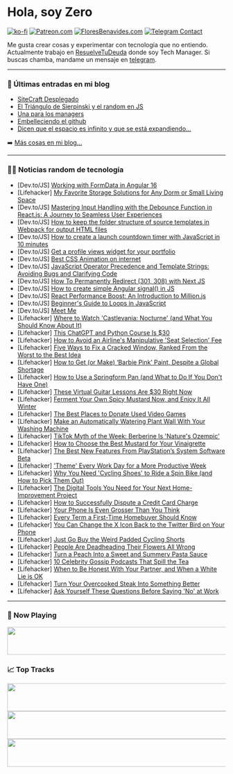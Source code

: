 # Hola, soy Zero

[![ko-fi](https://ko-fi.com/img/githubbutton_sm.svg)](https://ko-fi.com/J3J4N0LUK)
[![Patreon.com](https://img.shields.io/endpoint.svg?url=https%3A%2F%2Fshieldsio-patreon.vercel.app%2Fapi%3Fusername%3Dzerodragon%26type%3Dpatrons&style=for-the-badge)](https://patreon.com/zerodragon)
[![FloresBenavides.com](https://img.shields.io/website?down_message=oops&label=MiBlog&style=for-the-badge&up_message=online&url=https%3A%2F%2Ffloresbenavides.com)](https://floresbenavides.com)
[![Telegram Contact](https://img.shields.io/badge/escr%C3%ADbeme-ZeroDragon-%2326A5E4?style=for-the-badge&logo=telegram)](https://t.me/zerodragon)

Me gusta crear cosas y experimentar con tecnología que no entiendo.
Actualmente trabajo en [ResuelveTuDeuda](http://github.com/resuelve) donde soy Tech Manager.
Si buscas chamba, mandame un mensaje en [telegram](https://t.me/zerodragon).

---

### 📕 Últimas entradas en mi blog
<!-- BLOG-POST-LIST:START -->
- [SiteCraft Desplegado](https://floresbenavides.com/sitecraft-desplegado/)
- [El Triángulo de Sierpinski y el random en JS](https://floresbenavides.com/el-triangulo-de-sierpinski-y-el-random-en-js/)
- [Una para los managers](https://floresbenavides.com/una-para-los-managers/)
- [Embelleciendo el github](https://floresbenavides.com/embelleciendo-el-github/)
- [Dicen que el espacio es infinito y que se está expandiendo…](https://floresbenavides.com/dicen-que-el-espacio-es-infinito-y-que-se-esta-expandiendo/)
<!-- BLOG-POST-LIST:END -->

➡️ [Más cosas en mi blog...](https://floresbenavides.com)

---

### 👨‍💻 Noticias random de tecnología
<!-- TECH-POSTS:START -->
- [Dev.to/JS] [Working with FormData in Angular 16](https://dev.to/devstoc/working-with-formdata-in-angular-16-41le)
- [Lifehacker] [My Favorite Storage Solutions for Any Dorm or Small Living Space](https://lifehacker.com/my-favorite-storage-solutions-for-any-dorm-or-small-liv-1850695911)
- [Dev.to/JS] [Mastering Input Handling with the Debounce Function in React.js: A Journey to Seamless User Experiences](https://dev.to/raymondkingjnr/mastering-input-handling-with-the-debounce-function-in-reactjs-a-journey-to-seamless-user-experiences-kb3)
- [Dev.to/JS] [How to keep the folder structure of source templates in Webpack for output HTML files](https://dev.to/webdiscus/how-to-keep-the-folder-structure-of-source-templates-in-webpack-for-output-html-files-39bj)
- [Dev.to/JS] [How to create a launch countdown timer with JavaScript in 10 minutes](https://dev.to/tobezhanabi/how-to-create-a-launch-countdown-timer-with-javascript-in-10-minutes-2kp9)
- [Dev.to/JS] [Get a profile views widget for your portfolio](https://dev.to/ramunarasinga/get-a-profile-views-widget-for-your-portfolio-66k)
- [Dev.to/JS] [Best CSS Animation on internet](https://dev.to/democode7451/best-css-animation-on-internet-1hd8)
- [Dev.to/JS] [JavaScript Operator Precedence and Template Strings: Avoiding Bugs and Clarifying Code](https://dev.to/yanagisawahidetoshi/javascript-operator-precedence-and-template-strings-avoiding-bugs-and-clarifying-code-1id5)
- [Dev.to/JS] [How To Permanently Redirect &lpar;301, 308&rpar; with Next JS](https://dev.to/robmarshall/how-to-permanently-redirect-301-308-with-next-js-pfp)
- [Dev.to/JS] [How to create simple Angular signal&lpar;&rpar; in JS](https://dev.to/baypanic/how-to-create-simple-angular-signal-in-js-38fc)
- [Dev.to/JS] [React Performance Boost: An Introduction to Million.js](https://dev.to/yanagisawahidetoshi/react-performance-boost-an-introduction-to-millionjs-1cad)
- [Dev.to/JS] [Beginner&#39;s Guide to Loops in JavaScript](https://dev.to/bindupatidar/beginners-guide-to-loops-in-javascript-110o)
- [Dev.to/JS] [Meet Me](https://dev.to/hamishleahy/meet-me-2h6d)
- [Lifehacker] [Where to Watch &#39;Castlevania: Nocturne&#39; &lpar;and What You Should Know About It&rpar;](https://lifehacker.com/where-to-watch-castlevania-nocturne-and-what-you-shou-1850686916)
- [Lifehacker] [This ChatGPT and Python Course Is $30](https://lifehacker.com/this-chatgpt-and-python-course-is-30-1850676154)
- [Lifehacker] [How to Avoid an Airline&#39;s Manipulative &#39;Seat Selection&#39; Fee](https://lifehacker.com/how-to-avoid-an-airlines-bullshit-seat-selection-fee-1847345736)
- [Lifehacker] [Five Ways to Fix a Cracked Window, Ranked From the Worst to the Best Idea](https://lifehacker.com/five-ways-to-fix-a-cracked-window-ranked-from-the-wors-1850695935)
- [Lifehacker] [How to Get &lpar;or Make&rpar; ‘Barbie Pink’ Paint, Despite a Global Shortage](https://lifehacker.com/how-to-get-or-make-barbie-pink-paint-despite-a-glo-1850697076)
- [Lifehacker] [How to Use a Springform Pan &lpar;and What to Do If You Don&#39;t Have One&rpar;](https://lifehacker.com/how-to-use-a-springform-pan-and-what-to-do-if-you-dont-1848355848)
- [Lifehacker] [These Virtual Guitar Lessons Are $30 Right Now](https://lifehacker.com/these-virtual-guitar-lessons-are-30-right-now-1850686202)
- [Lifehacker] [Ferment Your Own Spicy Mustard Now, and Enjoy It All Winter](https://lifehacker.com/ferment-your-own-spicy-mustard-now-and-enjoy-it-all-wi-1850690980)
- [Lifehacker] [The Best Places to Donate Used Video Games](https://lifehacker.com/donate-your-old-video-games-to-the-library-1828338040)
- [Lifehacker] [Make an Automatically Watering Plant Wall With Your Washing Machine](https://lifehacker.com/make-an-automatically-watering-plant-wall-with-your-was-1850690875)
- [Lifehacker] [TikTok Myth of the Week: Berberine Is &#39;Nature&#39;s Ozempic&#39;](https://lifehacker.com/berberine-isnt-nature-s-ozempic-1850693953)
- [Lifehacker] [How to Choose the Best Mustard for Your Vinaigrette](https://lifehacker.com/how-to-choose-the-right-mustard-for-your-vinaigrette-1832912147)
- [Lifehacker] [The Best New Features From PlayStation’s System Software Beta](https://lifehacker.com/the-best-new-features-from-playstation-s-system-softwar-1850694955)
- [Lifehacker] [&#39;Theme&#39; Every Work Day for a More Productive Week](https://lifehacker.com/theme-every-work-day-for-a-more-productive-week-1850693620)
- [Lifehacker] [Why You Need &#39;Cycling Shoes&#39; to Ride a Spin Bike &lpar;and How to Pick Them Out&rpar;](https://lifehacker.com/why-you-need-cycling-shoes-to-ride-a-spin-bike-and-how-1848026622)
- [Lifehacker] [The Digital Tools You Need for Your Next Home- Improvement Project](https://lifehacker.com/the-digital-tools-you-need-for-your-next-home-improvem-1850694100)
- [Lifehacker] [How to Successfully Dispute a Credit Card Charge](https://lifehacker.com/how-to-successfully-dispute-a-credit-card-charge-1850687758)
- [Lifehacker] [Your Phone Is Even Grosser Than You Think](https://lifehacker.com/clean-your-phone-right-now-1832426763)
- [Lifehacker] [Every Term a First-Time Homebuyer Should Know](https://lifehacker.com/every-term-a-first-time-homebuyer-should-know-1850684147)
- [Lifehacker] [You Can Change the X Icon Back to the Twitter Bird on Your Phone](https://lifehacker.com/you-can-change-the-x-icon-back-to-the-twitter-bird-on-y-1850693575)
- [Lifehacker] [Just Go Buy the Weird Padded Cycling Shorts](https://lifehacker.com/just-go-buy-the-weird-padded-cycling-shorts-1850688084)
- [Lifehacker] [People Are Deadheading Their Flowers All Wrong](https://lifehacker.com/people-are-deadheading-their-flowers-all-wrong-1850690797)
- [Lifehacker] [Turn a Peach Into a Sweet and Summery Pasta Sauce](https://lifehacker.com/turn-a-peach-into-a-sweet-and-summery-pasta-sauce-1850693637)
- [Lifehacker] [10 Celebrity Gossip Podcasts That Spill the Tea](https://lifehacker.com/best-celebrity-gossip-podcasts-1850689823)
- [Lifehacker] [When to Be Honest With Your Partner, and When a White Lie is OK](https://lifehacker.com/when-to-be-honest-with-your-partner-and-when-a-white-l-1850687382)
- [Lifehacker] [Turn Your Overcooked Steak Into Something Better](https://lifehacker.com/turn-your-overcooked-steak-into-something-better-1850687215)
- [Lifehacker] [Ask Yourself These Questions Before Saying &#39;No&#39; at Work](https://lifehacker.com/ask-yourself-these-questions-before-saying-no-at-work-1850686442)<!-- TECH-POSTS:END -->

---

### 🎵 Now Playing
<a href="https://spotify-now-playing-dun.vercel.app/now-playing?open"><img src="https://spotify-now-playing-dun.vercel.app/now-playing" width="540" height="64"></a>

### 📈 Top Tracks
<a href="https://spotify-now-playing-dun.vercel.app/top-tracks?i=1&open"><img src="https://spotify-now-playing-dun.vercel.app/top-tracks?i=1" width="540" height="64"></a>
<a href="https://spotify-now-playing-dun.vercel.app/top-tracks?i=2&open"><img src="https://spotify-now-playing-dun.vercel.app/top-tracks?i=2" width="540" height="64"></a>
<a href="https://spotify-now-playing-dun.vercel.app/top-tracks?i=3&open"><img src="https://spotify-now-playing-dun.vercel.app/top-tracks?i=3" width="540" height="64"></a>
